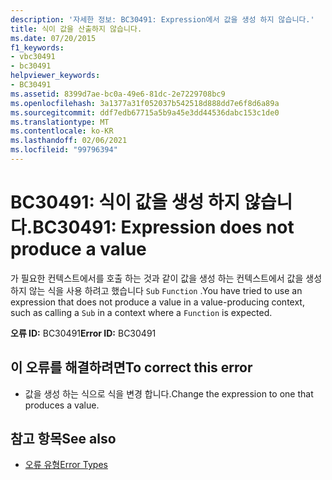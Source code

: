```yaml
---
description: '자세한 정보: BC30491: Expression에서 값을 생성 하지 않습니다.'
title: 식이 값을 산출하지 않습니다.
ms.date: 07/20/2015
f1_keywords:
- vbc30491
- bc30491
helpviewer_keywords:
- BC30491
ms.assetid: 8399d7ae-bc0a-49e6-81dc-2e7229708bc9
ms.openlocfilehash: 3a1377a31f052037b542518d888dd7e6f8d6a89a
ms.sourcegitcommit: ddf7edb67715a5b9a45e3dd44536dabc153c1de0
ms.translationtype: MT
ms.contentlocale: ko-KR
ms.lasthandoff: 02/06/2021
ms.locfileid: "99796394"
---
```

# <a name="bc30491-expression-does-not-produce-a-value"></a><span data-ttu-id="a2c42-103">BC30491: 식이 값을 생성 하지 않습니다.</span><span class="sxs-lookup"><span data-stu-id="a2c42-103">BC30491: Expression does not produce a value</span></span>

<span data-ttu-id="a2c42-104">가 필요한 컨텍스트에서를 호출 하는 것과 같이 값을 생성 하는 컨텍스트에서 값을 생성 하지 않는 식을 사용 하려고 했습니다 `Sub` `Function` .</span><span class="sxs-lookup"><span data-stu-id="a2c42-104">You have tried to use an expression that does not produce a value in a value-producing context, such as calling a `Sub` in a context where a `Function` is expected.</span></span>

 <span data-ttu-id="a2c42-105">**오류 ID:** BC30491</span><span class="sxs-lookup"><span data-stu-id="a2c42-105">**Error ID:** BC30491</span></span>

## <a name="to-correct-this-error"></a><span data-ttu-id="a2c42-106">이 오류를 해결하려면</span><span class="sxs-lookup"><span data-stu-id="a2c42-106">To correct this error</span></span>

- <span data-ttu-id="a2c42-107">값을 생성 하는 식으로 식을 변경 합니다.</span><span class="sxs-lookup"><span data-stu-id="a2c42-107">Change the expression to one that produces a value.</span></span>

## <a name="see-also"></a><span data-ttu-id="a2c42-108">참고 항목</span><span class="sxs-lookup"><span data-stu-id="a2c42-108">See also</span></span>

- [<span data-ttu-id="a2c42-109">오류 유형</span><span class="sxs-lookup"><span data-stu-id="a2c42-109">Error Types</span></span>](../../programming-guide/language-features/error-types.md)

